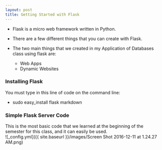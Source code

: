```yaml
---
layout: post
title: Getting Started with Flask
---
```


* Flask is a micro web framework written in Python.
* There are a few different things that you can create with Flask.  
  
* The two main things that we created in my Application of Databases class using flask are:
    * Web Apps
    * Dynamic Websites  
  

### Installing Flask
You must type in this line of code on the command line:  
* sudo easy_install flask markdown

### Simple Flask Server Code
This is the most basic code that we learned at the beginning of the semester for this class, and it can easily be used.  
![_config.yml]({{ site.baseurl }}/images/Screen Shot 2016-12-11 at 1.24.27 AM.png)